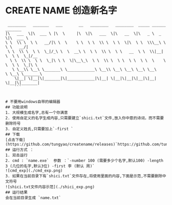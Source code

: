 # CREATE NAME 创造新名字
```
 ________   _______   ___       __   ________   ________  _____ ______   _______      
|\   ___  \|\  ___ \ |\  \     |\  \|\   ___  \|\   __  \|\   _ \  _   \|\  ___ \     
\ \  \\ \  \ \   __/|\ \  \    \ \  \ \  \\ \  \ \  \|\  \ \  \\\__\ \  \ \   __/|    
 \ \  \\ \  \ \  \_|/_\ \  \  __\ \  \ \  \\ \  \ \   __  \ \  \\|__| \  \ \  \_|/__  
  \ \  \\ \  \ \  \_|\ \ \  \|\__\_\  \ \  \\ \  \ \  \ \  \ \  \    \ \  \ \  \_|\ \ 
   \ \__\\ \__\ \_______\ \____________\ \__\\ \__\ \__\ \__\ \__\    \ \__\ \_______\
    \|__| \|__|\|_______|\|____________|\|__| \|__|\|__|\|__|\|__|     \|__|\|_______|
    ```
                                                                                      
                                                                                      
# 不要用windows自带的编辑器
## 功能说明
1. 大规模生成名字,总有一个你满意
2. 使用自定义的名字生成内容,只需要建立`shici.txt`文件,放入你中意的诗词，而不需要删除符号
3. 自定义姓氏,只需要加上`-first `
## 下载
[点击下载](https://github.com/tungyao/createname/releases)`https://github.com/tungyao/createname/releases`
## 运行方式 ：
1. 双击运行
2. cmd : `name.exe`  参数 ：`-number 100 (需要多少个名字,默认100) -length 3 (几位的名字,默认3位) -first 李 (默认 周)`
![cmd_exp](./cmd_exp.png)
3. 如果在当前目录下有`shici.txt`文件存在,将使用里面的内容,下面是示范,不需要删除中文符号
![shici.txt文件内容示范](./shici_exp.png)
## 运行结果
会在当前目录生成 `name.txt`
